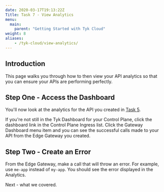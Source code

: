 ```yaml
---
date: 2020-03-17T19:13:22Z
Title: Task 7 - View Analytics
menu:
  main:
    parent: "Getting Started with Tyk Cloud"
weight: 8
aliases:
    - /tyk-cloud/view-analytics/
---
```


## Introduction

This page walks you through how to then view your API analytics so that you can ensure your APIs are performing perfectly. 

## Step One - Access the Dashboard

You'll now look at the analytics for the API you created in [Task 5](/tyk-cloud/getting-started-tyk-cloud/first-api/).

If you're not still in the Tyk Dashboard for your Control Plane, click the dashboard link in the Control Plane Ingress list. Click the Gateway Dashboard menu item and you can see the successful calls made to your API from the Edge Gateway you created.

## Step Two - Create an Error

From the Edge Gateway, make a call that will throw an error. For example, use `me-app` instead of `my-app`. You should see the error displayed in the Analytics.

Next - what we covered.
